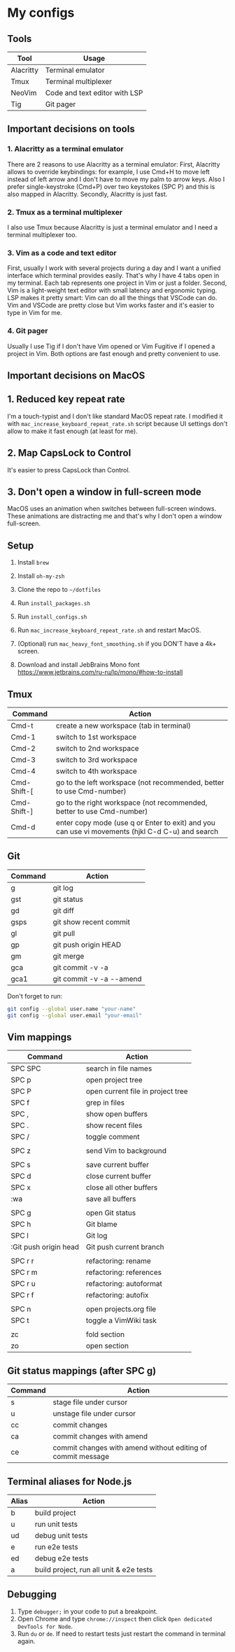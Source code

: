 # My configs

## Tools

| Tool      | Usage                         |
|-----------|-------------------------------|
| Alacritty | Terminal emulator             |
| Tmux      | Terminal multiplexer          |
| NeoVim    | Code and text editor with LSP |
| Tig       | Git pager                     |


## Important decisions on tools

### 1. Alacritty as a terminal emulator

There are 2 reasons to use Alacritty as a terminal emulator:
First, Alacritty allows to override keybindings: for example, I use Cmd+H to move left instead of left arrow and I don't have to move my palm to arrow keys. Also I prefer single-keystroke (Cmd+P) over two keystokes (SPC P) and this is also mapped in Alacritty.
Secondly, Alacritty is just fast.


### 2. Tmux as a terminal multiplexer

I also use Tmux because Alacritty is just a terminal emulator and I need a terminal multiplexer too.

 
### 3. Vim as a code and text editor

First, usually I work with several projects during a day and I want a unified interface which terminal provides easily. That's why I have 4 tabs open in my terminal. Each tab represents one project in Vim or just a folder.
Second, Vim is a light-weight text editor with small latency and ergonomic typing. LSP makes it pretty smart: Vim can do all the things that VSCode can do. Vim and VSCode are pretty close but Vim works faster and it's easier to type in Vim for me.


### 4. Git pager

Usually I use Tig if I don't have Vim opened or Vim Fugitive if I opened a project in Vim. Both options are fast enough and pretty convenient to use.


## Important decisions on MacOS

## 1. Reduced key repeat rate

I'm a touch-typist and I don't like standard MacOS repeat rate. I modified it with `mac_increase_keyboard_repeat_rate.sh` script because UI settings don't allow to make it fast enough (at least for me).


## 2. Map CapsLock to Control

It's easier to press CapsLock than Control.


## 3. Don't open a window in full-screen mode

MacOS uses an animation when switches between full-screen windows. These animations are distracting me and that's why I don't open a window full-screen.


## Setup

1. Install `brew`

2. Install `oh-my-zsh`

3. Clone the repo to `~/dotfiles`

4. Run `install_packages.sh`

5. Run `install_configs.sh`

6. Run `mac_increase_keyboard_repeat_rate.sh` and restart MacOS.

7. (Optional) run `mac_heavy_font_smoothing.sh` if you DON'T have a 4k+ screen.

8. Download and install JebBrains Mono font https://www.jetbrains.com/ru-ru/lp/mono/#how-to-install


## Tmux

| Command     | Action                                                                                          |
|-------------|-------------------------------------------------------------------------------------------------|
| Cmd-t       | create a new workspace (tab in terminal)                                                        |
| Cmd-1       | switch to 1st workspace                                                                         |
| Cmd-2       | switch to 2nd workspace                                                                         |
| Cmd-3       | switch to 3rd workspace                                                                         |
| Cmd-4       | switch to 4th workspace                                                                         |
| Cmd-Shift-[ | go to the left workspace (not recommended, better to use Cmd-number)                            |
| Cmd-Shift-] | go to the right workspace (not recommended, better to use Cmd-number)                           |
| Cmd-d       | enter copy mode (use q or Enter to exit) and you can use vi movements (hjkl C-d C-u) and search |


## Git

| Command | Action                   |
|---------|--------------------------|
| g       | git log                  |
| gst     | git status               |
| gd      | git diff                 |
| gsps    | git show recent commit   |
| gl      | git pull                 |
| gp      | git push origin HEAD     |
| gm      | git merge                |
| gca     | git commit -v -a         |
| gca1    | git commit -v -a --amend |

Don't forget to run:

```bash
git config --global user.name "your-name"
git config --global user.email "your-email"
```


## Vim mappings

| Command                           | Action                            |
| --------------------------------- | --------------------------------- |
| SPC SPC                           | search in file names              |
| SPC p                             | open project tree                 |
| SPC P                             | open current file in project tree |
| SPC f                             | grep in files                     |
| SPC ,                             | show open buffers                 |
| SPC .                             | show recent files                 |
| SPC /                             | toggle comment                    |
|                                   |                                   |
| SPC z                             | send Vim to background            |
|                                   |                                   |
| SPC s                             | save current buffer               |
| SPC d                             | close current buffer              |
| SPC x                             | close all other buffers           |
| :wa                               | save all buffers                  |
|                                   |                                   |
| SPC g                             | open Git status                   |
| SPC h                             | Git blame                         |
| SPC l                             | Git log                           |
| :Git push origin head             | Git push current branch           |
|                                   |                                   |
| SPC r r                           | refactoring: rename               |
| SPC r m                           | refactoring: references           |
| SPC r u                           | refactoring: autoformat           |
| SPC r f                           | refactoring: autofix              |
|                                   |                                   |
| SPC n                             | open projects.org file            |
| SPC t                             | toggle a VimWiki task             |
|                                   |                                   |
| zc                                | fold section                      |
| zo                                | open section                      |


## Git status mappings (after SPC g)

| Command | Action                                                      |
| ------- | ----------------------------------------------------------- |
| s       | stage file under cursor                                     |
| u       | unstage file under cursor                                   |
| cc      | commit changes                                              |
| ca      | commit changes with amend                                   |
| ce      | commit changes with amend without editing of commit message |


## Terminal aliases for Node.js

| Alias | Action                                  |
|-------|-----------------------------------------|
| b     | build project                           |
| u     | run unit tests                          |
| ud    | debug unit tests                        |
| e     | run e2e tests                           |
| ed    | debug e2e tests                         |
| a     | build project, run all unit & e2e tests |


## Debugging

1. Type `debugger;` in your code to put a breakpoint.
2. Open Chrome and type `chrome://inspect` then click `Open dedicated DevTools for Node`.
3. Run `du` or `de`. If need to restart tests just restart the command in terminal again.
